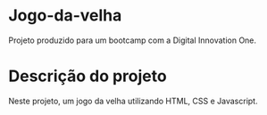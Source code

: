 # Jogo-da-velha

Projeto produzido para um bootcamp com a Digital Innovation One.

# Descrição do projeto

Neste projeto,  um jogo da velha utilizando HTML, CSS e Javascript.

